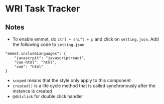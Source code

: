 # WRI Task Tracker

## Notes
- To enable emmet, do `ctrl + shift + p` and click on `setting.json`. Add the following code to `setting.json`:
```
"emmet.includeLanguages": {
    "javascrpit": "javascriptreact",
    "vue-html": "html",
    "vue": "html"
}
```
- `scoped` means that the style only apply to this component
- `created()` is a life cycle method that is called synchronously after the instance is created
-  `@dblclick` for double click handler